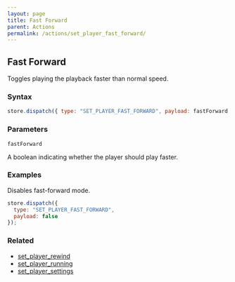 ```yaml
---
layout: page
title: Fast Forward
parent: Actions
permalink: /actions/set_player_fast_forward/
---
```


## Fast Forward

Toggles playing the playback faster than normal speed.

### Syntax

```js
store.dispatch({ type: "SET_PLAYER_FAST_FORWARD", payload: fastForward });
```

### Parameters

`fastForward`

A boolean indicating whether the player should play faster.

### Examples

Disables fast-forward mode.

```js
store.dispatch({
  type: "SET_PLAYER_FAST_FORWARD",
  payload: false
});
```

### Related

- [set_player_rewind](./set_player_rewind.md)
- [set_player_running](./set_player_running.md)
- [set_player_settings](./set_player_settings.md)
